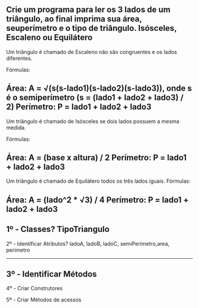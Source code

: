 Crie um programa para ler os 3 lados de um triângulo, ao final imprima sua área, seuperímetro e o tipo de triângulo. Isósceles, Escaleno ou Equilátero
---------------------------------------------------------------------------------------------------------------------------------------------------------
Um triângulo é chamado de Escaleno não são congruentes e os lados diferentes.

Fórmulas:

Área: A = √(s(s-lado1)(s-lado2)(s-lado3)), onde s é o 
semiperímetro (s = (lado1 + lado2 + lado3) / 2)
Perímetro: P = lado1 + lado2 + lado3
---------------------------------------------------------------------------------------------------------------------------------------------------------
Um triângulo é chamado de Isósceles se dois lados possuem a mesma medida.

Fórmulas:

Área: A = (base x altura) / 2
Perímetro: P = lado1 + lado2 + lado3
---------------------------------------------------------------------------------------------------------------------------------------------------------
Um triângulo é chamado de Equilátero todos os três lados iguais.
Fórmulas:

Área: A = (lado^2 * √3) / 4
Perímetro: P = lado1 + lado2 + lado3
---------------------------------------------------------------------------------------------------------------------------------------------------------
1º - Classes?  TipoTriangulo
---------------------------------------------------------------------------------------------------------------------------------------------------------
2º - Identificar Atributos? ladoA, ladoB, ladoC, semiPerímetro,area, perimetro
                         
---------------------------------------------------------------------------------------------------------------------------------------------------------                   
3º - Identificar Métodos
---------------------------------------------------------------------------------------------------------------------------------------------------------

4º - Criar Construtores

5º - Criar Métodos de acessos                     